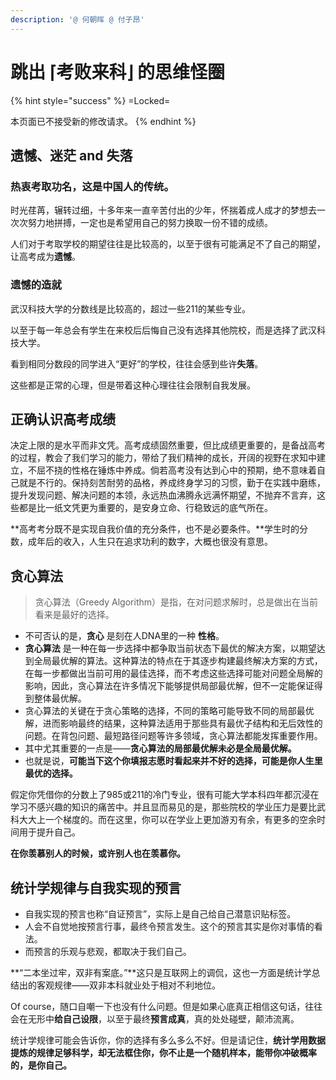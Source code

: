 ```yaml
---
description: '@ 何朝晖 @ 付子昂'
---
```


# 跳出 ⌈考败来科⌋ 的思维怪圈

{% hint style="success" %}
\=Locked=

本页面已不接受新的修改请求。
{% endhint %}

## 遗憾、迷茫 and 失落

### 热衷考取功名，这是中国人的传统。

时光荏苒，辗转过细，十多年来一直辛苦付出的少年，怀揣着成人成才的梦想去一次次努力地拼搏，一定也是希望用自己的努力换取一份不错的成绩。

人们对于考取学校的期望往往是比较高的，以至于很有可能满足不了自己的期望，让高考成为**遗憾**。

### 遗憾的造就

武汉科技大学的分数线是比较高的，超过一些211的某些专业。

以至于每一年总会有学生在来校后后悔自己没有选择其他院校，而是选择了武汉科技大学。

看到相同分数段的同学进入“更好”的学校，往往会感到些许**失落**。

这些都是正常的心理，但是带着这种心理往往会限制自我发展。

## 正确认识高考成绩

决定上限的是水平而非文凭。高考成绩固然重要，但比成绩更重要的，是备战高考的过程，教会了我们学习的能力，带给了我们精神的成长，开阔的视野在求知中建立，不屈不挠的性格在锤炼中养成。倘若高考没有达到心中的预期，绝不意味着自己就是不行的。保持刻苦耐劳的品格，养成终身学习的习惯，勤于在实践中磨练，提升发现问题、解决问题的本领，永远热血沸腾永远满怀期望，不抛弃不言弃，这些都是比一纸文凭更为重要的，是安身立命、行稳致远的底气所在。

**高考考分既不是实现自我价值的充分条件，也不是必要条件。**学生时的分数，成年后的收入，人生只在追求功利的数字，大概也很没有意思。

## 贪心算法

> 贪心算法（Greedy Algorithm）是指，在对问题求解时，总是做出在当前看来是最好的选择。

* 不可否认的是，**贪心** 是刻在人DNA里的一种 **性格**。
* **贪心算法** 是一种在每一步选择中都争取当前状态下最优的解决方案，以期望达到全局最优解的算法。这种算法的特点在于其逐步构建最终解决方案的方式，在每一步都做出当前可用的最佳选择，而不考虑这些选择可能对问题全局解的影响，因此，贪心算法在许多情况下能够提供局部最优解，但不一定能保证得到整体最优解。
* 贪心算法的关键在于贪心策略的选择，不同的策略可能导致不同的局部最优解，进而影响最终的结果，这种算法适用于那些具有最优子结构和无后效性的问题。在背包问题、最短路径问题等许多领域，贪心算法都能发挥重要作用。
* 其中尤其重要的一点是——**贪心算法的局部最优解未必是全局最优解。**
* 也就是说，**可能当下这个你填报志愿时看起来并不好的选择，可能是你人生里最优的选择。**

假定你凭借你的分数上了985或211的冷门专业，很有可能大学本科四年都沉浸在学习不感兴趣的知识的痛苦中。并且显而易见的是，那些院校的学业压力是要比武科大大上一个梯度的。而在这里，你可以在学业上更加游刃有余，有更多的空余时间用于提升自己。

**在你羡慕别人的时候，或许别人也在羡慕你。**

## 统计学规律与自我实现的预言

* 自我实现的预言也称“自证预言”，实际上是自己给自己潜意识贴标签。
* 人会不自觉地按预言行事，最终令预言发生。这个的预言其实是你对事情的看法。
* 而预言的乐观与悲观，都取决于我们自己。

**“二本坐过牢，双非有案底。”**这只是互联网上的调侃，这也一方面是统计学总结出的客观规律——双非本科就业处于相对不利地位。

Of course，随口自嘲一下也没有什么问题。但是如果心底真正相信这句话，往往会在无形中**给自己设限**，以至于最终**预言成真**，真的处处碰壁，颠沛流离。

统计学规律可能会告诉你，你的选择有多么多么不好。但是请记住，**统计学用数据提炼的规律足够科学，却无法框住你，你不止是一个随机样本，能带你冲破概率的，是你自己。**

